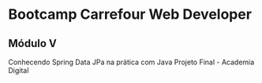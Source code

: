 <h1> Bootcamp Carrefour Web Developer </h1>

<h2>Módulo V</h2>

Conhecendo Spring Data JPa na prática com Java
Projeto Final - Academia Digital



